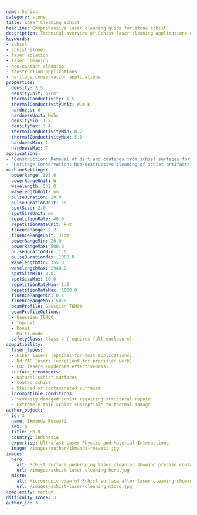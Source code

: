 ```yaml
---
name: Schist
category: stone
title: Laser Cleaning Schist
headline: Comprehensive laser cleaning guide for stone schist
description: Technical overview of Schist laser cleaning applications and parameters
keywords:
- schist
- schist stone
- laser ablation
- laser cleaning
- non-contact cleaning
- construction applications
- heritage conservation applications
properties:
  density: 2.5
  densityUnit: g/cm³
  thermalConductivity: 1.5
  thermalConductivityUnit: W/m·K
  hardness: 6
  hardnessUnit: Mohs
  densityMin: 1.5
  densityMax: 3.4
  thermalConductivityMin: 0.2
  thermalConductivityMax: 5.0
  hardnessMin: 1
  hardnessMax: 7
applications:
- 'Construction: Removal of dirt and coatings from schist surfaces for restoration'
- 'Heritage Conservation: Non-destructive cleaning of schist artifacts and monuments'
machineSettings:
  powerRange: 105.0
  powerRangeUnit: W
  wavelength: 532.0
  wavelengthUnit: nm
  pulseDuration: 20.0
  pulseDurationUnit: ns
  spotSize: 2.0
  spotSizeUnit: mm
  repetitionRate: 40.0
  repetitionRateUnit: kHz
  fluenceRange: 2.2
  fluenceRangeUnit: J/cm²
  powerRangeMin: 20.0
  powerRangeMax: 500.0
  pulseDurationMin: 1.0
  pulseDurationMax: 1000.0
  wavelengthMin: 355.0
  wavelengthMax: 2940.0
  spotSizeMin: 0.01
  spotSizeMax: 10.0
  repetitionRateMin: 1.0
  repetitionRateMax: 1000.0
  fluenceRangeMin: 0.1
  fluenceRangeMax: 50.0
  beamProfile: Gaussian TEM00
  beamProfileOptions:
  - Gaussian TEM00
  - Top-hat
  - Donut
  - Multi-mode
  safetyClass: Class 4 (requires full enclosure)
compatibility:
  laser_types:
  - Fiber lasers (optimal for most applications)
  - Nd:YAG lasers (excellent for precision work)
  - CO2 lasers (moderate effectiveness)
  surface_treatments:
  - Natural schist surfaces
  - Coated schist
  - Stained or contaminated surfaces
  incompatible_conditions:
  - Severely damaged schist requiring structural repair
  - Extremely thin schist susceptible to thermal damage
author_object:
  id: 3
  name: Ikmanda Roswati
  sex: m
  title: Ph.D.
  country: Indonesia
  expertise: Ultrafast Laser Physics and Material Interactions
  image: /images/author/ikmanda-roswati.jpg
images:
  hero:
    alt: Schist surface undergoing laser cleaning showing precise contamination removal
    url: /images/schist-laser-cleaning-hero.jpg
  micro:
    alt: Microscopic view of Schist surface after laser cleaning showing detailed surface structure
    url: /images/schist-laser-cleaning-micro.jpg
complexity: medium
difficulty_score: 3
author_id: 3
---
```

